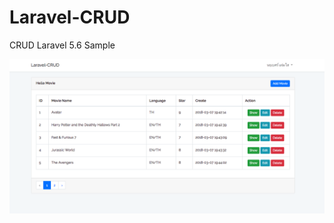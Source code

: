 # Laravel-CRUD
CRUD Laravel 5.6 Sample

![alt text](https://raw.githubusercontent.com/Narubate/Laravel-crud/master/ScreenShot1.png)
